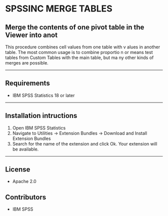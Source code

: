 # SPSSINC MERGE TABLES
## Merge the contents of one pivot table in the Viewer into anot
 This procedure combines cell values from one table with v  alues in another table. The most common usage is to combine proportio  n or means test tables from Custom Tables with the main table, but ma  ny other kinds of merges are possible.

---
Requirements
----
- IBM SPSS Statistics 18 or later

---
Installation intructions
----
1. Open IBM SPSS Statistics
2. Navigate to Utilities -> Extension Bundles -> Download and Install Extension Bundles
3. Search for the name of the extension and click Ok. Your extension will be available.

---
License
----

- Apache 2.0
                              
Contributors
----

  - IBM SPSS
